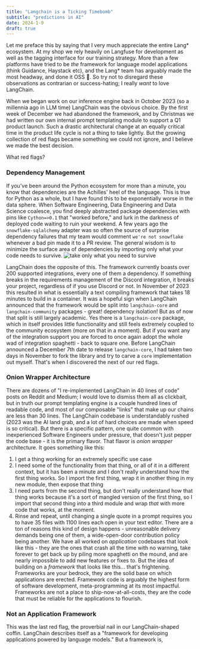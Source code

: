 ```yaml
---
title: "Langchain is a Ticking Timebomb"
subtitle: "predictions in AI"
date: 2024-1-9
draft: true
---
```


Let me preface this by saying that I very much appreciate the entire Lang* ecosystem. At my shop we rely heavily on Langfuse for development as well as the tagging interface for our training strategy. More than a few platforms have tried to be _the_ framework for language model applications (think Guidance, Haystack etc), and the Lang* team has arguably made the most headway, and done it OSS :metal:. So try not to disregard these observations as contrarian or success-hating; I really _want_ to love LangChain. 

When we began work on our inference engine back in October 2023 (so a millennia ago in LLM time) LangChain was the obvious choice. By the first week of December we had abandoned the framework, and by Christmas we had written our own internal prompt templating module to support a Q1 product launch. Such a drastic architectural change at an equally critical time in the product life cycle is not a thing to take lightly. But the growing collection of red flags became something we could not ignore, and I believe we made the best decision. 

What red flags?

### Dependency Management
If you've been around the Python ecosystem for more than a minute, you know that dependencies are the Achilles' heel of the language. This is true for Python as a whole, but I have found this to be exponentially worse in the data sphere. When Software Engineering, Data Engineering and Data Science coalesce, you find deeply abstracted package dependencies with pins like `Cython=>0.1` that "worked before," and lurk in the darkness of deployed code waiting to ruin your weekend. A few years ago the `snowflake-sqlalchemy` adapter was so often the source of surprise dependency failures that my team would comment `we're not snowflake` whenever a bad pin made it to a PR review. 
The general wisdom is to minimize the surface area of dependencies by importing only what your code needs to survive. 
![take only what you need to survive](https://y.yarn.co/84492e53-9f7f-42c3-a8c3-bd088fe3d7fe_text.gif)

LangChain does the opposite of this. The framework currently boasts over 200 supported integrations, every one of them a dependency. If something breaks in the requirements management of the Discord integration, it breaks your project, regardless of if you use Discord or not. 
In November of 2023 this resulted in what is essentially a text compiling framework that takes 18 minutes to build in a container. It was a hopeful sign when LangChain announced that the framework would be split into `langchain-core` and `langchain-community` packages - great! dependency isolation! But as of now that split is still largely academic. Yes there is a `langchain-core` package, which in itself provides little functionality and still feels extremely coupled to the community ecosystem (more on that in a moment). But if you want any of the integration support you are forced to once again adopt the whole wad of integration spaghetti - back to square one. Before LangChain announced a December 7th date to release `langchain-core`, I had taken two days in November to fork the library and try to carve a `core` implementation out myself. That's when I discovered the next of our red flags. 

### Onion Wrapper Architecture
There are dozens of "I re-implemented LangChain in 40 lines of code" posts on Reddit and Medium; I would love to dismiss them all as clickbait, but in truth our prompt templating engine is a couple hundred lines of readable code, and most of our composable "links" that make up our chains are less than 30 lines. 
The LangChain codebase is understandably rushed (2023 was the AI land grab, and a lot of hard choices are made when speed is so critical). But there is a specific pattern, one quite common with inexperienced Software Engineers under pressure, that doesn't just pepper the code base - it is the primary flavor. That flavor is _onion wrapper_ architecture. It goes something like this:
1. I get a thing working for an extremely specific use case
2. I need some of the functionality from that thing, or all of it in a different context, but it has been a minute and I don't really understand how the first thing works. So I import the first thing, wrap it in another thing in my new module, then expose that thing
3. I need parts from the second thing, but don't really understand how that thing works because it's a sort of mangled version of the first thing, so I import that second thing into a third module and wrap _that_ with more code that works, at the moment. 
4. Rinse and repeat, until changing a single quote in a prompt requires you to have 35 files with 1100 lines each open in your text editor. 
There are a ton of reasons this kind of design happens - unreasonable delivery demands being one of them, a wide-open-door contribution policy being another. We have all worked on _application_ codebases that look like this - they are the ones that crash all the time with no warning, take forever to get back up by piling more spaghetti on the mound, and are nearly impossible to add new features or fixes to. But the idea of building on a _framework_ that looks like this... that's frightening. Frameworks are your bedrock, they are the solid base on which applications are erected. Framework code is arguably the highest form of software development, meta-programming at its most impactful. Frameworks are not a place to ship-now-at-all-costs, they are the code that must be reliable for the applications to flourish.

### Not an Application Framework
This was the last red flag, the proverbial nail in our LangChain-shaped coffin. LangChain describes itself as a "framework for developing applications powered by language models." But a framework is, 
<!--stackedit_data:
eyJoaXN0b3J5IjpbODE0OTU0Njc3LC05Mzg0ODAyODcsLTE1NT
c1ODIyNywxMjEzNDM2NjM4LDEzODIzNjMzNF19
-->